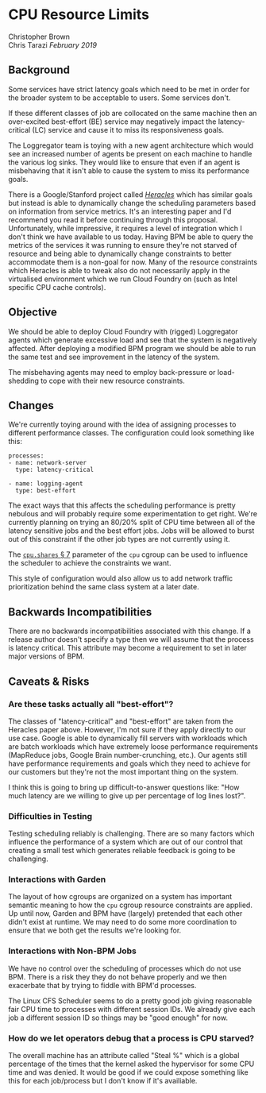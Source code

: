 # CPU Resource Limits

Christopher Brown  
Chris Tarazi
*February 2019*

## Background

Some services have strict latency goals which need to be met in order for the
broader system to be acceptable to users. Some services don't.

If these different classes of job are collocated on the same machine then an
over-excited best-effort (BE) service may negatively impact the
latency-critical (LC) service and cause it to miss its responsiveness goals. 

The Loggregator team is toying with a new agent architecture which would see an
increased number of agents be present on each machine to handle the various log
sinks. They would like to ensure that even if an agent is misbehaving that it
isn't able to cause the system to miss its performance goals.

There is a Google/Stanford project called [*Heracles*][heracles] which has
similar goals but instead is able to dynamically change the scheduling
parameters based on information from service metrics. It's an interesting paper
and I'd recommend you read it before continuing through this proposal.
Unfortunately, while impressive, it requires a level of integration which I
don't think we have available to us today. Having BPM be able to query the
metrics of the services it was running to ensure they're not starved of
resource and being able to dynamically change constraints to better accommodate
them is a non-goal for now. Many of the resource constraints which Heracles is
able to tweak also do not necessarily apply in the virtualised environment
which we run Cloud Foundry on (such as Intel specific CPU cache controls).

[heracles]: https://ai.google/research/pubs/pub45351

## Objective

We should be able to deploy Cloud Foundry with (rigged) Loggregator agents
which generate excessive load and see that the system is negatively affected.
After deploying a modified BPM program we should be able to run the same test
and see improvement in the latency of the system.

The misbehaving agents may need to employ back-pressure or load-shedding to
cope with their new resource constraints.

## Changes

We're currently toying around with the idea of assigning processes to different
performance classes. The configuration could look something like this:

    processes:
    - name: network-server
      type: latency-critical

    - name: logging-agent
      type: best-effort

The exact ways that this affects the scheduling performance is pretty nebulous
and will probably require some experimentation to get right. We're currently
planning on trying an 80/20% split of CPU time between all of the latency
sensitive jobs and the best effort jobs. Jobs will be allowed to burst out of
this constraint if the other job types are not currently using it.

The [`cpu.shares` § 7][shares] parameter of the `cpu` cgroup can be used to
influence the scheduler to achieve the constraints we want.

This style of configuration would also allow us to add network traffic
prioritization behind the same class system at a later date.

[shares]: https://www.kernel.org/doc/Documentation/scheduler/sched-design-CFS.txt

## Backwards Incompatibilities

There are no backwards incompatibilities associated with this change. If a
release author doesn't specify a type then we will assume that the process is
latency critical. This attribute may become a requirement to set in later major
versions of BPM.

## Caveats & Risks

### Are these tasks actually all "best-effort"?

The classes of "latency-critical" and "best-effort" are taken from the Heracles
paper above. However, I'm not sure if they apply directly to our use case.
Google is able to dynamically fill servers with workloads which are batch
workloads which have extremely loose performance requirements (MapReduce jobs,
Google Brain number-crunching, etc.). Our agents still have performance
requirements and goals which they need to achieve for our customers but they're
not the most important thing on the system.

I think this is going to bring up difficult-to-answer questions like: "How much
latency are we willing to give up per percentage of log lines lost?".

### Difficulties in Testing

Testing scheduling reliably is challenging. There are so many factors which
influence the performance of a system which are out of our control that
creating a small test which generates reliable feedback is going to be
challenging.

### Interactions with Garden

The layout of how cgroups are organized on a system has important semantic
meaning to how the `cpu` cgroup resource constraints are applied. Up until now,
Garden and BPM have (largely) pretended that each other didn't exist at
runtime. We may need to do some more coordination to ensure that we both get
the results we're looking for.

### Interactions with Non-BPM Jobs

We have no control over the scheduling of processes which do not use BPM. There
is a risk they they do not behave properly and we then exacerbate that by
trying to fiddle with BPM'd processes.

The Linux CFS Scheduler seems to do a pretty good job giving reasonable fair
CPU time to processes with different session IDs. We already give each job a
different session ID so things may be "good enough" for now.

### How do we let operators debug that a process is CPU starved?

The overall machine has an attribute called "Steal %" which is a global
percentage of the times that the kernel asked the hypervisor for some CPU time
and was denied. It would be good if we could expose something like this for
each job/process but I don't know if it's availiable.
